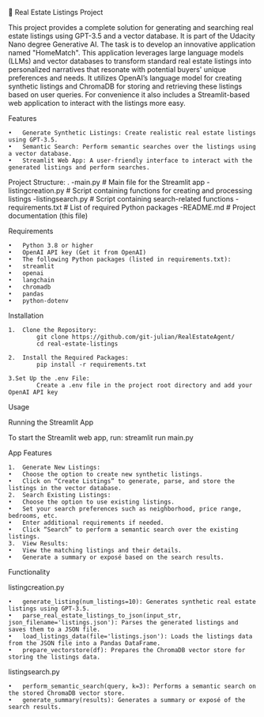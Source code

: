 🏡 Real Estate Listings Project

This project provides a complete solution for generating and searching real estate listings using GPT-3.5 and a vector database. 
It is part of the Udacity Nano degree Generative AI. The task is to develop an innovative application named "HomeMatch". This application leverages large language models (LLMs) and vector databases to transform standard real estate listings into personalized narratives that resonate with potential buyers' unique preferences and needs.
It utilizes OpenAI’s language model for creating synthetic listings and ChromaDB for storing and retrieving these listings based on user queries.
For convenience it also includes a Streamlit-based web application to interact with the listings more easy. 

Features

	•	Generate Synthetic Listings: Create realistic real estate listings using GPT-3.5.
	•	Semantic Search: Perform semantic searches over the listings using a vector database.
	•	Streamlit Web App: A user-friendly interface to interact with the generated listings and perform searches.

Project Structure:
.
	-main.py                   # Main file for the Streamlit app
	-listingcreation.py        # Script containing functions for creating and processing listings
	-listingsearch.py          # Script containing search-related functions
	-requirements.txt          # List of required Python packages
	-README.md                 # Project documentation (this file)

Requirements

	•	Python 3.8 or higher
	•	OpenAI API key (Get it from OpenAI)
	•	The following Python packages (listed in requirements.txt):
	•	streamlit
	•	openai
	•	langchain
	•	chromadb
	•	pandas
	•	python-dotenv

Installation

	1.	Clone the Repository:
			git clone https://github.com/git-julian/RealEstateAgent/
        	cd real-estate-listings

    2.	Install the Required Packages:
        	pip install -r requirements.txt

    3.Set Up the .env File:
       		Create a .env file in the project root directory and add your OpenAI API key


Usage

Running the Streamlit App

To start the Streamlit web app, run:
    streamlit run main.py


App Features

	1.	Generate New Listings:
	•	Choose the option to create new synthetic listings.
	•	Click on “Create Listings” to generate, parse, and store the listings in the vector database.
	2.	Search Existing Listings:
	•	Choose the option to use existing listings.
	•	Set your search preferences such as neighborhood, price range, bedrooms, etc.
	•	Enter additional requirements if needed.
	•	Click “Search” to perform a semantic search over the existing listings.
	3.	View Results:
	•	View the matching listings and their details.
	•	Generate a summary or exposé based on the search results.

Functionality

listingcreation.py

	•	generate_listing(num_listings=10): Generates synthetic real estate listings using GPT-3.5.
	•	parse_real_estate_listings_to_json(input_str, json_filename='listings.json'): Parses the generated listings and saves them to a JSON file.
	•	load_listings_data(file='listings.json'): Loads the listings data from the JSON file into a Pandas DataFrame.
	•	prepare_vectorstore(df): Prepares the ChromaDB vector store for storing the listings data.

listingsearch.py

	•	perform_semantic_search(query, k=3): Performs a semantic search on the stored ChromaDB vector store.
	•	generate_summary(results): Generates a summary or exposé of the search results.